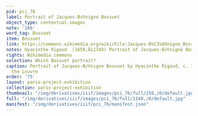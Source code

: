 ```yaml
---
pid: pci_76
label: Portrait of Jacques-B√©nigne Bossuet
object_type: contextual-images
note: '166'
word_tag: Bossuet
item: Bossuet
link: https://commons.wikimedia.org/wiki/File:Jacques-B%C3%A9nigne_Bossuet_3.jpg
notes: Hyacinthe Rigaud  (1659‚Äì1743) Portrait of Jacques-B√©nigne Bossuet 1702 Louvre
rights: Wikimedia commons
selection: Which Bossuet portrait?
caption: Portrait of Jacques-B√©nigne Bossuet by Hyacinthe Rigaud, c. 1702, held by
  the Louvre
order: '75'
layout: paris-project-exhibition
collection: paris-project-exhibition
thumbnail: "/img/derivatives/iiif/images/pci_76/full/250,/0/default.jpg"
full: "/img/derivatives/iiif/images/pci_76/full/1140,/0/default.jpg"
manifest: "/img/derivatives/iiif/pci_76/manifest.json"
---
```

